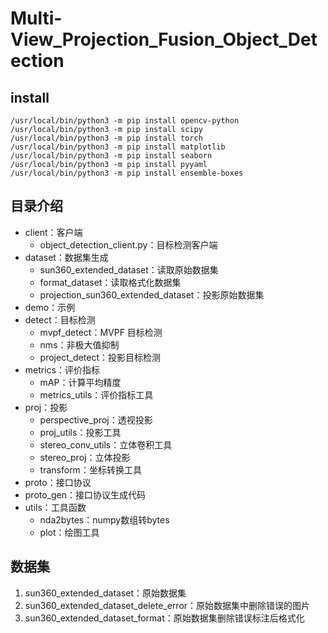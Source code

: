 # Multi-View_Projection_Fusion_Object_Detection

## install

```shell script
/usr/local/bin/python3 -m pip install opencv-python 
/usr/local/bin/python3 -m pip install scipy 
/usr/local/bin/python3 -m pip install torch
/usr/local/bin/python3 -m pip install matplotlib
/usr/local/bin/python3 -m pip install seaborn
/usr/local/bin/python3 -m pip install pyyaml
/usr/local/bin/python3 -m pip install ensemble-boxes
```

## 目录介绍

- client：客户端
    - object_detection_client.py：目标检测客户端
- dataset：数据集生成
    - sun360_extended_dataset：读取原始数据集
    - format_dataset：读取格式化数据集
    - projection_sun360_extended_dataset：投影原始数据集
- demo：示例
- detect：目标检测
    - mvpf_detect：MVPF 目标检测
    - nms：非极大值抑制
    - project_detect：投影目标检测
- metrics：评价指标
    - mAP：计算平均精度
    - metrics_utils：评价指标工具
- proj：投影
    - perspective_proj：透视投影
    - proj_utils：投影工具
    - stereo_conv_utils：立体卷积工具
    - stereo_proj：立体投影
    - transform：坐标转换工具
- proto：接口协议
- proto_gen：接口协议生成代码
- utils：工具函数
    - nda2bytes：numpy数组转bytes
    - plot：绘图工具

## 数据集

1. sun360_extended_dataset：原始数据集
2. sun360_extended_dataset_delete_error：原始数据集中删除错误的图片
3. sun360_extended_dataset_format：原始数据集删除错误标注后格式化